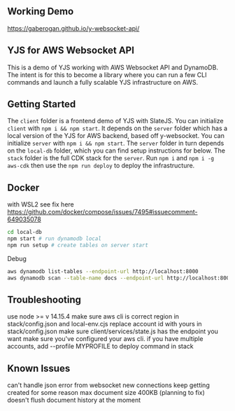 ## Working Demo
https://gaberogan.github.io/y-websocket-api/

## YJS for AWS Websocket API
This is a demo of YJS working with AWS Websocket API and DynamoDB. The intent is for this to become a library where you can run a few CLI commands and launch a fully scalable YJS infrastructure on AWS.

## Getting Started
The `client` folder is a frontend demo of YJS with SlateJS. You can initialize `client` with `npm i && npm start`. It depends on the `server` folder which has a local version of the YJS for AWS backend, based off y-websocket. You can initialize `server` with `npm i && npm start`. The `server` folder in turn depends on the `local-db` folder, which you can find setup instructions for below. The `stack` folder is the full CDK stack for the `server`. Run `npm i` and `npm i -g aws-cdk` then use the `npm run deploy` to deploy the infrastructure.

## Docker

with WSL2 see fix here https://github.com/docker/compose/issues/7495#issuecomment-649035078

```sh
cd local-db
npm start # run dynamodb local
npm run setup # create tables on server start
```

Debug
```sh
aws dynamodb list-tables --endpoint-url http://localhost:8000
aws dynamodb scan --table-name docs --endpoint-url http://localhost:8000
```

## Troubleshooting

use node >= v 14.15.4
make sure aws cli is correct region in stack/config.json and local-env.cjs
replace account id with yours in stack/config.json
make sure client/services/state.js has the endpoint you want
make sure you've configured your aws cli. if you have multiple accounts, add --profile MYPROFILE to deploy command in stack

## Known Issues

can't handle json error from websocket
new connections keep getting created for some reason
max document size 400KB (planning to fix)
doesn't flush document history at the moment
